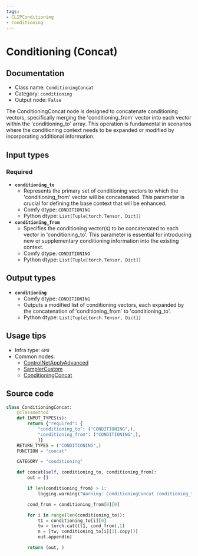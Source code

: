 ```yaml
---
tags:
- CLIPConditioning
- Conditioning
---
```


# Conditioning (Concat)
## Documentation
- Class name: `ConditioningConcat`
- Category: `conditioning`
- Output node: `False`

The ConditioningConcat node is designed to concatenate conditioning vectors, specifically merging the 'conditioning_from' vector into each vector within the 'conditioning_to' array. This operation is fundamental in scenarios where the conditioning context needs to be expanded or modified by incorporating additional information.
## Input types
### Required
- **`conditioning_to`**
    - Represents the primary set of conditioning vectors to which the 'conditioning_from' vector will be concatenated. This parameter is crucial for defining the base context that will be enhanced.
    - Comfy dtype: `CONDITIONING`
    - Python dtype: `List[Tuple[torch.Tensor, Dict]]`
- **`conditioning_from`**
    - Specifies the conditioning vector(s) to be concatenated to each vector in 'conditioning_to'. This parameter is essential for introducing new or supplementary conditioning information into the existing context.
    - Comfy dtype: `CONDITIONING`
    - Python dtype: `List[Tuple[torch.Tensor, Dict]]`
## Output types
- **`conditioning`**
    - Comfy dtype: `CONDITIONING`
    - Outputs a modified list of conditioning vectors, each expanded by the concatenation of 'conditioning_from' to 'conditioning_to'.
    - Python dtype: `List[Tuple[torch.Tensor, Dict]]`
## Usage tips
- Infra type: `GPU`
- Common nodes:
    - [ControlNetApplyAdvanced](../../Comfy/Nodes/ControlNetApplyAdvanced.md)
    - [SamplerCustom](../../Comfy/Nodes/SamplerCustom.md)
    - [ConditioningConcat](../../Comfy/Nodes/ConditioningConcat.md)



## Source code
```python
class ConditioningConcat:
    @classmethod
    def INPUT_TYPES(s):
        return {"required": {
            "conditioning_to": ("CONDITIONING",),
            "conditioning_from": ("CONDITIONING",),
            }}
    RETURN_TYPES = ("CONDITIONING",)
    FUNCTION = "concat"

    CATEGORY = "conditioning"

    def concat(self, conditioning_to, conditioning_from):
        out = []

        if len(conditioning_from) > 1:
            logging.warning("Warning: ConditioningConcat conditioning_from contains more than 1 cond, only the first one will actually be applied to conditioning_to.")

        cond_from = conditioning_from[0][0]

        for i in range(len(conditioning_to)):
            t1 = conditioning_to[i][0]
            tw = torch.cat((t1, cond_from),1)
            n = [tw, conditioning_to[i][1].copy()]
            out.append(n)

        return (out, )

```
